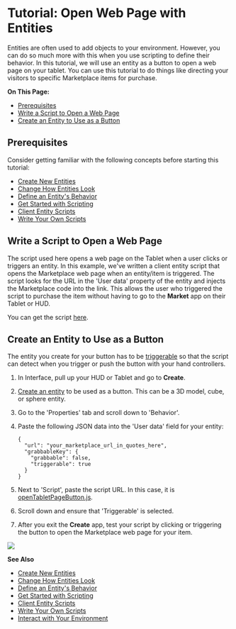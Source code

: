 # Tutorial: Open Web Page with Entities

Entities are often used to add objects to your environment. However, you can do so much more with this when you use scripting to define their behavior. In this tutorial, we will use an entity as a button to open a web page on your tablet. You can use this tutorial to do things like directing your visitors to specific Marketplace items for purchase.

**On This Page:**

- [Prerequisites](#prerequisites)
- [Write a Script to Open a Web Page](#write-a-script-to-open-a-web-page)
- [Create an Entity to Use as a Button](#create-an-entity-to-use-as-a-button)

## Prerequisites

Consider getting familiar with the following concepts before starting this tutorial:

- [Create New Entities](create-entities.html)
- [Change How Entities Look](entity-appearance.html)
- [Define an Entity's Behavior](entity-behavior.html)
- [Get Started with Scripting](../../script/get-started-with-scripting.html)
- [Client Entity Scripts](../../script/client-entity-scripts.html)
- [Write Your Own Scripts](../../script/write-scripts.html)

## Write a Script to Open a Web Page

The script used here opens a web page on the Tablet when a user clicks or triggers an entity. In this example, we've written a client entity script that opens the Marketplace web page when an entity/item is triggered. The script looks for the URL in the 'User data' property of the entity and injects the Marketplace code into the link. This allows the user who triggered the script to purchase the item without having to go to the **Market** app on their Tablet or HUD. 

You can get the script [here](https://open-tablet-to-page.glitch.me/openTabletPageButton.js). 


## Create an Entity to Use as a Button

The entity you create for your button has to be [triggerable](entity-behavior.html#set-an-entity-to-trigger-scripts) so that the script can detect when you trigger or push the button with your hand controllers.

1. In Interface, pull up your HUD or Tablet and go to **Create**.
2. [Create an entity](create-entities) to be used as a button. This can be a 3D model, cube, or sphere entity.
3. Go to the 'Properties' tab and scroll down to 'Behavior'.
4. Paste the following JSON data into the 'User data' field for your entity:
	```
	{
	  "url": "your_marketplace_url_in_quotes_here",
	  "grabbableKey": {
	    "grabbable": false,
	    "triggerable": true
	  }
	}
	```

5. Next to 'Script', paste the script URL. In this case, it is [openTabletPageButton.js](https://open-tablet-to-page.glitch.me/openTabletPageButton.js).
6. Scroll down and ensure that 'Triggerable' is selected.
7. After you exit the **Create** app, test your script by clicking or triggering the button to open the Marketplace web page for your item.

![](_images/open-page.GIF)

**See Also**

- [Create New Entities](create-entities.html)
- [Change How Entities Look](entity-appearance.html)
- [Define an Entity's Behavior](entity-behavior.html)
- [Get Started with Scripting](../../script/get-started-with-scripting.html)
- [Client Entity Scripts](../../script/client-entity-scripts.html)
- [Write Your Own Scripts](../../script/write-scripts.html)
- [Interact with Your Environment](../../explore/interact.html)